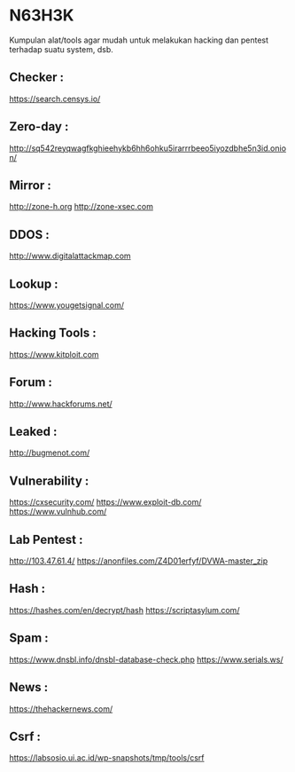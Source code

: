 # N63H3K
Kumpulan alat/tools agar mudah untuk melakukan hacking dan pentest terhadap suatu system, dsb.


Checker :
---------

https://search.censys.io/

Zero-day :
---------

http://sq542reyqwagfkghieehykb6hh6ohku5irarrrbeeo5iyozdbhe5n3id.onion/

Mirror :
---------

http://zone-h.org
http://zone-xsec.com

DDOS :
---------

http://www.digitalattackmap.com

Lookup :
---------

https://www.yougetsignal.com/

Hacking Tools :
---------

https://www.kitploit.com

Forum :
---------

http://www.hackforums.net/

Leaked :
---------

http://bugmenot.com/

Vulnerability :
---------

https://cxsecurity.com/
https://www.exploit-db.com/
https://www.vulnhub.com/

Lab Pentest :
---------

http://103.47.61.4/
https://anonfiles.com/Z4D01erfyf/DVWA-master_zip

Hash :
---------

https://hashes.com/en/decrypt/hash
https://scriptasylum.com/

Spam :
---------

https://www.dnsbl.info/dnsbl-database-check.php
https://www.serials.ws/

News :
---------

https://thehackernews.com/

Csrf :
---------

https://labsosio.ui.ac.id/wp-snapshots/tmp/tools/csrf
